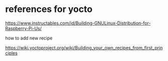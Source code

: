 # references for yocto

https://www.instructables.com/id/Building-GNULinux-Distribution-for-Raspberry-Pi-Us/

how to add new recipe

https://wiki.yoctoproject.org/wiki/Building_your_own_recipes_from_first_principles

